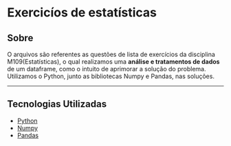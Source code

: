 # Exercicíos de estatísticas

## Sobre

O arquivos são referentes as questões de lista de exercícios da disciplina M109(Estatísticas), o qual realizamos uma **análise e tratamentos de dados** de um dataframe, como o intuito de aprimorar a solução do problema. Utilizamos o Python, junto as bibliotecas Numpy e Pandas, nas soluções. 

---

## Tecnologias Utilizadas

- [Python](https://www.java.com/pt-BR/about/whatis_java.jsp)
- [Numpy](https://numpy.org/)
- [Pandas](https://pandas.pydata.org/)
